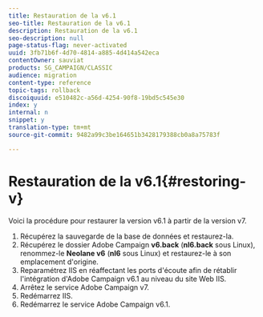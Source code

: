 ```yaml
---
title: Restauration de la v6.1
seo-title: Restauration de la v6.1
description: Restauration de la v6.1
seo-description: null
page-status-flag: never-activated
uuid: 3fb71b6f-4d70-4814-a885-4d414a542eca
contentOwner: sauviat
products: SG_CAMPAIGN/CLASSIC
audience: migration
content-type: reference
topic-tags: rollback
discoiquuid: e510482c-a56d-4254-90f8-19bd5c545e30
index: y
internal: n
snippet: y
translation-type: tm+mt
source-git-commit: 9482a99c3be164651b3428179388cb0a8a75783f

---
```



# Restauration de la v6.1{#restoring-v}

Voici la procédure pour restaurer la version v6.1 à partir de la version v7.

1. Récupérez la sauvegarde de la base de données et restaurez-la.
1. Récupérez le dossier Adobe Campaign **v6.back** (**nl6.back** sous Linux), renommez-le **Neolane v6** (**nl6** sous Linux) et restaurez-le à son emplacement d&#39;origine.
1. Reparamétrez IIS en réaffectant les ports d&#39;écoute afin de rétablir l&#39;intégration d&#39;Adobe Campaign v6.1 au niveau du site Web IIS.
1. Arrêtez le service Adobe Campaign v7.
1. Redémarrez IIS.
1. Redémarrez le service Adobe Campaign v6.1.

